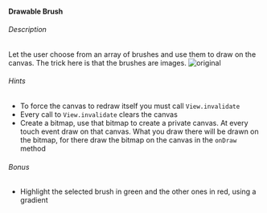 #### Drawable Brush

###### Description
Let the user choose from an array of brushes and use them to draw on the canvas. The trick here is that the brushes are images.
![original](http://i.imgur.com/7WAokRk.png)

###### Hints
- To force the canvas to redraw itself you must call `View.invalidate`
- Every call to `View.invalidate` clears the canvas
- Create a bitmap, use that bitmap to create a private canvas. At every touch event draw on that canvas. What you draw there will be drawn on the bitmap, for there draw the bitmap on the canvas in the `onDraw` method

###### Bonus 
- Highlight the selected brush in green and the other ones in red, using a gradient







 



